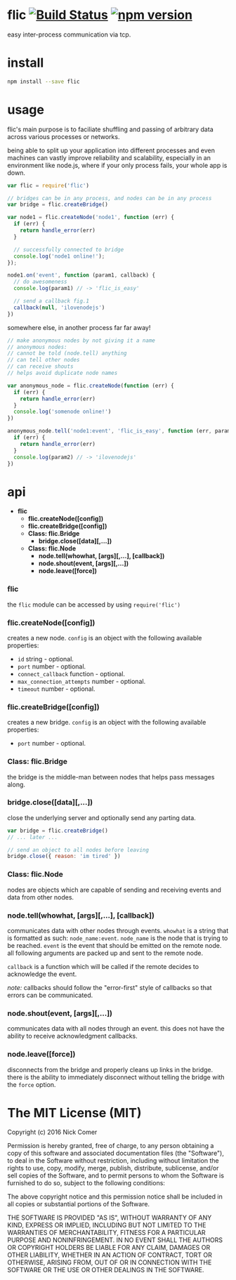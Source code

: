 # flic [![Build Status](https://travis-ci.org/nkcmr/flic.png?branch=master)](https://travis-ci.org/nkcmr/flic) [![npm version](https://img.shields.io/npm/v/flic.svg?style=flat-square)](https://www.npmjs.com/package/flic)
easy inter-process communication via tcp.



# install


```bash
npm install --save flic
```

# usage
flic's main purpose is to faciliate shuffling and passing of arbitrary data across various processes or networks.

being able to split up your application into different processes and even machines can vastly improve reliability and scalability, especially in an environment like node.js, where if your only process fails, your whole app is down.

```javascript
var flic = require('flic')

// bridges can be in any process, and nodes can be in any process
var bridge = flic.createBridge()

var node1 = flic.createNode('node1', function (err) {
  if (err) {
    return handle_error(err)
  }

  // successfully connected to bridge
  console.log('node1 online!');
});

node1.on('event', function (param1, callback) {
  // do awesomeness
  console.log(param1) // -> 'flic_is_easy'

  // send a callback fig.1
  callback(null, 'ilovenodejs')
})
```
somewhere else, in another process far far away!

```javascript
// make anonymous nodes by not giving it a name
// anonymous nodes:
// cannot be told (node.tell) anything
// can tell other nodes
// can receive shouts
// helps avoid duplicate node names

var anonymous_node = flic.createNode(function (err) {
  if (err) {
    return handle_error(err)
  }
  console.log('somenode online!')
})

anonymous_node.tell('node1:event', 'flic_is_easy', function (err, param2) {
  if (err) {
    return handle_error(err)
  }
  console.log(param2) // -> 'ilovenodejs'
})

```

# api

- **flic**
	- **flic.createNode([config])**
	- **flic.createBridge([config])**
	- **Class: flic.Bridge**
		- **bridge.close([data][,...])**
	- **Class: flic.Node**
		- **node.tell(whowhat, [args][,...], [callback])**
		- **node.shout(event, [args][,...])**
		- **node.leave([force])**

### flic
the `flic` module can be accessed by using `require('flic')`

### flic.createNode([config])
creates a new node. `config` is an object with the following available properties:

- `id` string - optional.
- `port` number - optional.
- `connect_callback` function - optional.
- `max_connection_attempts` number - optional.
- `timeout` number - optional.

### flic.createBridge([config])
creates a new bridge. `config` is an object with the following available properties:

- `port` number - optional.

### Class: flic.Bridge
the bridge is the middle-man between nodes that helps pass messages along.

### bridge.close([data][,...])
close the underlying server and optionally send any parting data.

```javascript
var bridge = flic.createBridge()
// ... later ...

// send an object to all nodes before leaving
bridge.close({ reason: 'im tired' })
```

### Class: flic.Node
nodes are objects which are capable of sending and receiving events and data from other nodes.

### node.tell(whowhat, [args][,...], [callback])

communicates data with other nodes through events. `whowhat` is a string that is formatted as such: `node_name:event`. `node_name` is the node that is trying to be reached. `event` is the event that should be emitted on the remote node. all following arguments are packed up and sent to the remote node.

`callback` is a function which will be called if the remote decides to acknowledge the event.

*note:* callbacks should follow the "error-first" style of callbacks so that errors can be communicated.

### node.shout(event, [args][,...])

communicates data with all nodes through an event. this does not have the ability to receive acknowledgment callbacks.

### node.leave([force])

disconnects from the bridge and properly cleans up links in the bridge. there is the ability to immediately disconnect without telling the bridge with the `force` option.

# The MIT License (MIT)

Copyright (c) 2016 Nick Comer

Permission is hereby granted, free of charge, to any person obtaining a copy
of this software and associated documentation files (the "Software"), to deal
in the Software without restriction, including without limitation the rights
to use, copy, modify, merge, publish, distribute, sublicense, and/or sell
copies of the Software, and to permit persons to whom the Software is
furnished to do so, subject to the following conditions:

The above copyright notice and this permission notice shall be included in all
copies or substantial portions of the Software.

THE SOFTWARE IS PROVIDED "AS IS", WITHOUT WARRANTY OF ANY KIND, EXPRESS OR
IMPLIED, INCLUDING BUT NOT LIMITED TO THE WARRANTIES OF MERCHANTABILITY,
FITNESS FOR A PARTICULAR PURPOSE AND NONINFRINGEMENT. IN NO EVENT SHALL THE
AUTHORS OR COPYRIGHT HOLDERS BE LIABLE FOR ANY CLAIM, DAMAGES OR OTHER
LIABILITY, WHETHER IN AN ACTION OF CONTRACT, TORT OR OTHERWISE, ARISING FROM,
OUT OF OR IN CONNECTION WITH THE SOFTWARE OR THE USE OR OTHER DEALINGS IN THE
SOFTWARE.
